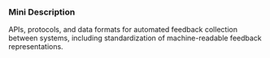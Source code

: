 ### Mini Description

APIs, protocols, and data formats for automated feedback collection between systems, including standardization of machine-readable feedback representations.
